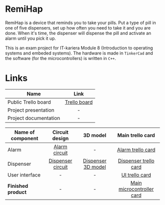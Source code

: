 # RemiHap

RemiHap is a device that reminds you to take your pills. Put a type of pill in one of five dispensers, set up how often you need to take it and you are done. When it's time, the dispenser will dispense the pill and activate an alarm until you pick it up.

This is an exam project for IT-kariera Module 8 (Introduction to operating systems and embeded systems). The hardware is made in `TinkerCad` and the software (for the microcontrollers) is written in `C++`.

# Links
Name | Link
---|:---:
Public Trello board | [Trello board](https://trello.com/b/dQpEhmcC/remihap) 
Project presentation | -
Project documentation | -


Name of component | Circuit design | 3D model | Main trello card
---|:---:|:---:|:---:
Alarm|[Alarm circuit](https://www.tinkercad.com/things/fJN1qCdbz30)|-|[Alarm trello card](https://trello.com/c/LlnBwmyV)
Dispenser|[Dispenser circuit](https://www.tinkercad.com/things/jqC2W5Lvkbi)|[Dispenser 3D model](https://www.tinkercad.com/things/1V3eq8efXX8)|[Dispenser trello card](https://trello.com/c/LeTsud1A)
User interface|-|-|[UI trello card](https://trello.com/c/sb3Jo5MM)
**Finished product**|-|-|[Main microcontroller card](https://trello.com/c/i19fujkw)
